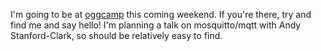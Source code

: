 <!--
.. title: Oggcamp
.. slug: oggcamp
.. date: 2010-04-26 16:45:01
.. tags: Events
.. category:
.. link:
.. description:
.. type: text
-->

I'm going to be at [oggcamp] this coming weekend. If you're there, try and find
me and say hello! I'm planning a talk on mosquitto/mqtt with Andy
Stanford-Clark, so should be relatively easy to find.

[oggcamp]: http://oggcamp.org/
